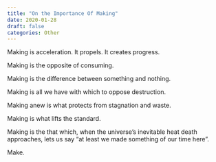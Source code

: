 ```yaml
---
title: "On the Importance Of Making"
date: 2020-01-28
draft: false
categories: Other
---
```


Making is acceleration. It propels. It creates progress.

Making is the opposite of consuming.

Making is the difference between something and nothing.

Making is all we have with which to oppose destruction.

Making anew is what protects from stagnation and waste.

Making is what lifts the standard.

Making is the that which, when the universe’s inevitable heat death approaches, lets us say “at least we made something of our time here”.

Make.

